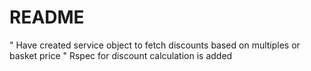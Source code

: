 # README

" Have created service object to fetch discounts based on multiples or basket price
" Rspec for discount calculation is added
